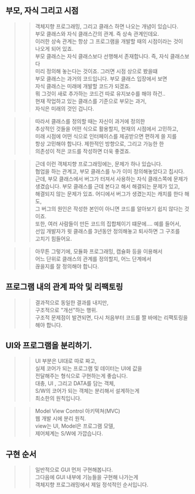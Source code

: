 ## 부모, 자식 그리고 시점

>> 객체지향 프로그래밍, 그리고 클래스 하면 나오는 개념이 있습니다.  
>> 부모 클래스와 자식 클래스간의 관계. 즉 상속 관계인데요.  
>> 이러한 상속 관계는 항상 그 프로그램을 개발할 때의 시점이라는 것이  
>> 나오게 되어 있죠.  
>> 부모 클래스는 자식 클래스보다 선행해서 존재합니다. 즉, 자식 클래스보다  
>> 미리 정의해 놓는다는 것이죠. 그러면 시점 상으로 봤을떄  
>> 부모 클래스는 과거의 코드입니다. 부모 클래스 입장에서 보면  
>> 자식 클래스는 미래에 개발할 코드가 되겠죠.  
>> 뭐 그것이 새로 추가하는 코드건 따로 유지보수를 해야 하건..   
>> 현재 작업하고 있는 클래스를 기준으로 부모는 과거,  
>> 자식은 미래의 것인 겁니다.  


>> 따라서 클래스를 정의할 때는 자신이 과거에 정의한  
>> 추상적인 것들을 어떤 식으로 활용할지, 현재의 시점에서 고민하고,   
>> 미래 시점에 어떤 식으로 인터페이스를 제공받으면 편하게 쓸 지를    
>> 항상 고민해야 합니다. 제한적인 방향으로, 그리고 가능한 한    
>> 의존성이 적은 코드를 작성하면 더욱 좋겠죠.    

>> 근데 이런 객체지향 프로그래밍에는, 문제가 하나 있습니다.  
>> 협업을 하는 관계고, 부모 클래스를 누가 이미 정의해놓았다고 칩시다.  
>> 근데, 부모 클래스에서 버그가 터져서 사용하는 자식 클래스쪽에 문제가  
>> 생겼습니다. 부모 클래스를 근데 본다고 해서 해결되는 문제가 있고,  
>> 해결되지 않는 문제가 있죠.  어디에서 버그가 생겼는지는 캐치를 한다 해도,  
>> 그 버그의 원인은 작성한 본인이 아니면 코드를 알아보기 쉽지 않다는 것이죠.  
>> 또한, 여러 사람들이 만든 코드의 집합체이기 떄문에.... 예를 들어서,  
>> 선임 개발자가 윗 클래스를 3년동안 정의해놓고 퇴사하면 그 구조를  
>> 고치기 힘들어요.  

>> 아무튼 그렇기에, 모듈화 프로그래밍, 캡슐화 등을 이용해서  
>> 어느 단위로 클래스의 관계를 정의할지,  어느 단계에서  
>> 끊을지를 잘 정의해야 합니다.  

## 프로그램 내의 관계 파악 및 리팩토링
>> 결과적으로 동일한 결과를 내지만,  
>> 구조적으로 "개선"하는 행위.  
>> 구조적 문제점이 발견되면, 다시 처음부터 코드를 짤 바에는 리팩토링을 해야 합니다.  

## UI와 프로그램을 분리하기.  
>> UI 부분은 UI대로 따로 짜고,   
>> 실제 코어가 되는 프로그램 및 데이터는 UI에 값을    
>> 전달해주는 형식으로 구현하는게 좋습니다.   
>> 대충, UI , 그리고 DATA를 담는 객체,  
>> S/W의 코어가 되는 객체는 분리해서 설계하는게   
>> 최소한의 원칙입니다.  

>> Model View Control 아키텍쳐(MVC)   
>> 웹 개발 시에 분리 원칙.   
>> view는 UI, Model은 프로그램 모델,   
>> 제어체계는 S/W에 가깝습니다.

## 구현 순서
>> 일반적으로 GUI 먼저 구현해봅니다.  
>> 그다음에 GUI 내부에 기능들을 구현해 나가는게  
>> 객체지향 프로그래밍에서 제일 정석적인 순서입니다.  
